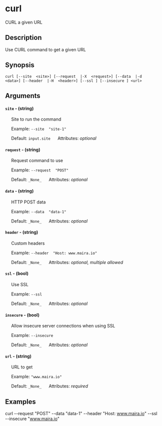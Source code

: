 # curl

CURL a given URL

## Description

Use CURL command to get a given URL

## Synopsis

`curl [--site  <site>] [--request  |-X  <request>] [--data  |-d  <data>] [--header  |-H  <header>] [--ssl ] [--insecure ] <url>`

## Arguments


#### `site` - (string)

&nbsp;&nbsp;&nbsp;&nbsp; Site to run the command  

&nbsp;&nbsp;&nbsp;&nbsp; Example:  `--site  "site-1"`

&nbsp;&nbsp;&nbsp;&nbsp; Default: `input.site`
&nbsp;&nbsp;&nbsp;&nbsp; Attributes: _optional_  


#### `request` - (string)

&nbsp;&nbsp;&nbsp;&nbsp; Request command to use  

&nbsp;&nbsp;&nbsp;&nbsp; Example:  `--request  "POST"`

&nbsp;&nbsp;&nbsp;&nbsp; Default: `_None_`
&nbsp;&nbsp;&nbsp;&nbsp; Attributes: _optional_  


#### `data` - (string)

&nbsp;&nbsp;&nbsp;&nbsp; HTTP POST data  

&nbsp;&nbsp;&nbsp;&nbsp; Example:  `--data  "data-1"`

&nbsp;&nbsp;&nbsp;&nbsp; Default: `_None_`
&nbsp;&nbsp;&nbsp;&nbsp; Attributes: _optional_  


#### `header` - (string)

&nbsp;&nbsp;&nbsp;&nbsp; Custom headers  

&nbsp;&nbsp;&nbsp;&nbsp; Example:  `--header  "Host: www.maira.io"`

&nbsp;&nbsp;&nbsp;&nbsp; Default: `_None_`
&nbsp;&nbsp;&nbsp;&nbsp; Attributes: _optional, multiple allowed_  


#### `ssl` - (bool)

&nbsp;&nbsp;&nbsp;&nbsp; Use SSL  

&nbsp;&nbsp;&nbsp;&nbsp; Example:  `--ssl  `

&nbsp;&nbsp;&nbsp;&nbsp; Default: `_None_`
&nbsp;&nbsp;&nbsp;&nbsp; Attributes: _optional_  


#### `insecure` - (bool)

&nbsp;&nbsp;&nbsp;&nbsp; Allow insecure server connections when using SSL  

&nbsp;&nbsp;&nbsp;&nbsp; Example:  `--insecure  `

&nbsp;&nbsp;&nbsp;&nbsp; Default: `_None_`
&nbsp;&nbsp;&nbsp;&nbsp; Attributes: _optional_  


#### `url` - (string)

&nbsp;&nbsp;&nbsp;&nbsp; URL to get  

&nbsp;&nbsp;&nbsp;&nbsp; Example:  `"www.maira.io"`

&nbsp;&nbsp;&nbsp;&nbsp; Default: `_None_`
&nbsp;&nbsp;&nbsp;&nbsp; Attributes: _required_  



## Examples

curl --request  "POST" --data  "data-1" --header  "Host: www.maira.io" --ssl   --insecure   "www.maira.io"

